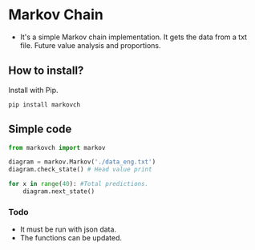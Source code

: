 # Markov Chain

- It's a simple Markov chain implementation. It gets the data from a txt file. Future value analysis and proportions.

## How to install?
Install with Pip.

```
pip install markovch
```

## Simple code

```python
from markovch import markov

diagram = markov.Markov('./data_eng.txt')
diagram.check_state() # Head value print

for x in range(40): #Total predictions.
    diagram.next_state()
```

### Todo

* It must be run with json data.
* The functions can be updated.
